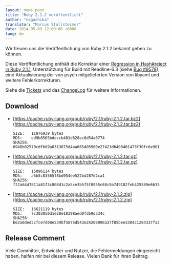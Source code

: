 ```yaml
---
layout: news_post
title: "Ruby 2.1.2 veröffentlicht"
author: "nagachika"
translator: "Marcus Stollsteimer"
date: 2014-05-09 12:00:00 +0000
lang: de
---
```


Wir freuen uns die Veröffentlichung von Ruby 2.1.2 bekannt geben zu können.

Diese Veröffentlichung enthält die Korrektur einer
[Regression in Hash#reject in Ruby 2.1.1](https://www.ruby-lang.org/de/news/2014/03/10/regression-of-hash-reject-in-ruby-2-1-1/),
Unterstützung für Build mit Readline-6.3
(siehe [Bug #9578](https://bugs.ruby-lang.org/issues/9578)),
eine Aktualisierung der von psych mitgelieferten Version von libyaml
und weitere Fehlerkorrekturen.

Siehe die [Tickets](https://bugs.ruby-lang.org/projects/ruby-21/issues?set_filter=1&amp;status_id=5)
und das [ChangeLog](http://svn.ruby-lang.org/repos/ruby/tags/v2_1_2/ChangeLog)
für weitere Informationen.

## Download

* [https://cache.ruby-lang.org/pub/ruby/2.1/ruby-2.1.2.tar.bz2](https://cache.ruby-lang.org/pub/ruby/2.1/ruby-2.1.2.tar.bz2)

      SIZE:   11976939 bytes
      MD5:    ed9b8565bdeccb401d628ec8d54a0774
      SHA256: 6948b02570cdfb89a8313675d4aa665405900e27423db408401473f30fc6e901

* [https://cache.ruby-lang.org/pub/ruby/2.1/ruby-2.1.2.tar.gz](https://cache.ruby-lang.org/pub/ruby/2.1/ruby-2.1.2.tar.gz)

      SIZE:   15096114 bytes
      MD5:    a5b5c83565f8bd954ee522bd287d2ca1
      SHA256: f22a6447811a81f3c808d1c2a5ce3b5f5f0955c68c9a749182feb425589e6635

* [https://cache.ruby-lang.org/pub/ruby/2.1/ruby-2.1.2.zip](https://cache.ruby-lang.org/pub/ruby/2.1/ruby-2.1.2.zip)

      SIZE:   16621119 bytes
      MD5:    7c303050d1e28e18398aed0fd59d334c
      SHA256: b62a0ded5cfce7d08e539bf5875d543e24208096a37f85bee3304c1284337fa2

## Release Comment

Viele Committer, Entwickler und Nutzer, die Fehlermeldungen eingereicht haben,
halfen mir bei diesem Release.
Vielen Dank für ihren Beitrag.
